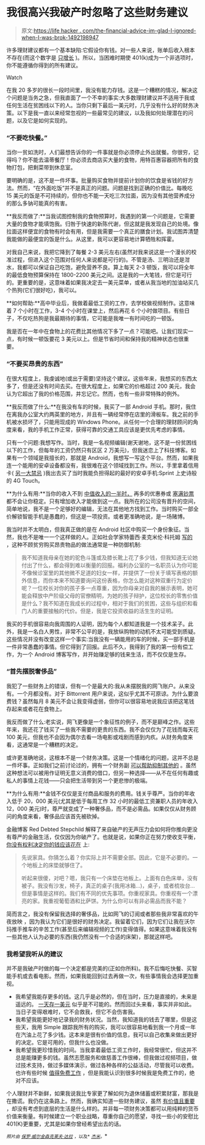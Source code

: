 # 我很高兴我破产时忽略了这些财务建议

> 原文:[https://life hacker . com/the-financial-advice-im-glad-I-ignored-when-I-was-brok-1492198947](https://lifehacker.com/the-financial-advice-im-glad-i-ignored-when-i-was-brok-1492198947)

许多理财建议都有一个基本缺陷:它假设你有钱。对一些人来说，账单后收入根本不存在(而这个数字是 [只增长](http://www.nytimes.com/2013/01/13/sunday-review/americas-productivity-climbs-but-wages-stagnate.html?_r=0) )。所以，当困难时期使 401(k)成为一个非选项时，你不能遵循你得到的所有建议。

Watch

在我 20 多岁的很长一段时间里，我没有能力存钱。这是一个糟糕的情况，解决这个问题是当务之急，但我直面了一个不幸的事实:大多数理财建议并不适用于我或任何生活在贫困线以下的人。当你只剩下最后一美元时，几乎没有什么好的财务决策。以下是我一直以来经常忽视的一些最常见的建议，以及我如何处理潜在的问题，以及它是如何实现的。

### “不要吃快餐。”

当你一贫如洗时，人们最想告诉你的一件事就是你必须停止外出就餐。你很穷，记得吗？你不能去温蒂餐厅！你必须去商店买大量的食物，用特百惠容器把所有的食物打包，把剩菜带到休息室。

要明确的是，这不是一件坏事。批量购买食物并提前计划你的饮食是省钱的好方法。然而，“在外面吃饭”并不是真正的问题。问题是找到正确的价值比。每晚吃 15 美元的饭是不可持续的，但你也不能一天吃三次拉面，因为没有其他营养成分的那么多钠可能真的有害。

**我反而做了:**当我试图控制我的食物预算时，我遇到的第一个问题是，它需要大量的食物才能填饱我。归咎于快速的新陈代谢，但这就是我发现自己的处境。像拉面这样便宜的食物有时会有用，但是我需要一个真正的膳食计划。我试图弄清楚我能做的最便宜的饭是什么。从这里，我可以更容易地计算牺牲和挥霍。

对我自己来说，我把它降到了每餐 2-3 美元左右(虽然对我来说这是一个漫长的校准过程，但进入这个范围对任何人来说都是可行的)。不管是汤、三明治还是泔水，我都可以保证自己吃饱，避免营养不良。算上每天 2-3 顿饭，我可以将全年的最低食物预算保持在 1800-2200 美元之间。这是我的一大笔钱，但它是可行的。更重要的是，这意味着如果我决定去一美元菜单，或者从我当地的加油站买几个热狗(它们很好吃)，我可以。

**如何帮助:**高中毕业后，我做着最低工资的工作，去学校做视频制作。这意味着 7 个小时在工作，3-4 个小时在课堂上，然后再花 6 个小时做项目。有些日子，不仅吃热狗是我最期待的事情，它可能是我唯一有时间吃的一顿饭。

我是否在一年中在食物上的花费比其他情况下多了一点？可能吧。让我们现实一点，有时候一顿饭要花 3 美元以上。但是节省时间和保持我的精神状态也很重要。

### “不要买昂贵的东西”

在很大程度上，我虔诚地(或出于需要)坚持这个建议。这些年来，我想买的东西太多了，但是还没有时间去买。在很大程度上，如果它的价格超过 200 美元，我会认为它超出了我的价格范围，并忘记它。然而，也有一些非常特殊的例外。

**我反而做了什么:**在我没有车的时候，我买了一部 Android 手机。那时，我住在离我办公室大约两英里的地方，并且有一辆经常停在店里的滑板车。我之前的手机被水损坏了，只能用现成的 Windows Phone。从任何一个合理的理财顾问的角度来看，我的手机工作正常，获得可靠的交通工具应该是更优先考虑的事情。

只有一个问题:我想写作。当时，我是一名视频编辑(谢天谢地，这不是一份贫困线以下的工作，但每年的工资仍然只有区区 2 万美元)，但我迷恋上了科技博客。如果有一个领域是我擅长的，那就是 Android，我想写一写这个平台。然而，如果我连一个能用的安卓设备都没有，我很难在这个领域找到工作。所以，手里拿着信用卡( [另一大禁忌](https://lifehacker.com/how-i-finally-paid-off-a-lifetime-of-credit-card-debt-1462432758) )我出去买了当时我能负担得起的最好的安卓手机:Sprint 上史诗般的 4G Touch。

**为什么有用:**当你的收入不到 [中值收入的一半时，](http://www.census.gov/prod/2009pubs/acsbr08-2.pdf) 再多的优惠券或 [塞满钞票](https://lifehacker.com/save-extra-cash-with-the-dollar-bill-savings-plan-1262172517) 都不会让你稳定。只有增加收入才能做到这一点。我所在的公司没有晋升的空间，简单地说，我不是一个足够好的编辑，无法在其他地方找到工作。当时购买一部全价解锁智能手机是愚蠢的，但这是一项投资。或者更准确地说，是一场赌博。

我当时并不太明白，但我真正做的是在 Android 社区中购买一个身份象征。当然，我也不是唯一一个这样做的人。正如社会学家特蕾西·麦克米伦·科托姆 [写的](http://talkingpointsmemo.com/cafe/why-do-poor-people-waste-money-on-luxury-goods) ，这种不顾贫穷购买昂贵物品的做法通常是一种防御机制:

> 我不知道我母亲在她的驼色斗篷或及膝长靴上花了多少钱，但我知道无论她付出了什么，都会得到难以衡量的回报。福利办公室的一名职员认为你可能不像候诊室里的其他微不足道的妇女一样，并提供了一份关于填写表格的额外信息，而你本来不知道要询问这份表格，你怎么能对这种双重行为定价呢？一位校长对你的孩子多一点尊重，因为你母亲对自我的展示表明，她可能会释放中产阶级父母的官僚精明，为她的孩子辩护，这位校长的零售价值是什么？我不知道在我成长的过程中，相对于我们的贫困，这些与组织和看门人的重要接触的代价。但是，我是它投资收益的活生生的证明。

我买的手机很容易向我周围的人证明，因为每个人都知道我是一个技术呆子。此外，我是一名白人男性，非常不公平的是，我放纵购物的动机不太可能受到质疑。这些情况并没有改变这样一个事实:当我没有一辆能用的车的时候，买一部手机是一件非常愚蠢的事情。但它得到了回报。此后不久，我得到了我的第一份有偿工作，为一个 Android 博客写作，并开始赚足够的钱来生活，而不仅仅是生存。

### “首先摆脱奢侈品”

我犯了一些财务上的错误，但有一个是最大的:我从未摆脱我的网飞账户。从来没有。一个月都没有。对于 Bittorrent 用户来说，这似乎尤其不可原谅。为什么要浪费钱？虽然每月 8 美元不会让我变得虚弱，但你可以很容易地说我应该把这笔钱存起来或者花在食物上。

我反而做了什么:老实说，网飞更像是一个象征性的例子，而不是巅峰之作。这些年来，我还花了钱买了一些我不需要的更贵的东西。我不会仅仅为了花钱而每天花 100 美元，但我也不会因为偶尔去看一场电影或戏剧而感到内疚。从财务角度来看，这通常是一个糟糕的决定。

或许更准确地说，这根本不是一个财务决策。这是一个情绪化的问题，这并不总是一件坏事。正如我们之前讨论过的，拥有一个财务副 [可以帮助抑制其他的](https://lifehacker.com/indulge-in-one-financial-vice-to-keep-your-overall-spen-5474796) 。虽然这种想法可以被用作证明无意义消费的借口，但另一种选择——从不在任何有趣或私人的事情上花钱——只会把生活带到另一个更悲惨的极端。

**为什么有用:**金钱不仅仅是支付商品和服务的费用。钱关乎尊严。当你的年收入低于 20，000 美元(尤其是低于每周工作 32 小时的最低工资兼职人员的年收入 12，000 美元)时，尊严就变成了一种奢侈品，而不是必需品。如果仅仅从财务顾问的角度来看，奢侈品应该首先被砍掉。

金融博客 Red Debted Stepchild 解释了来自破产的无声压力会如何将你推向更没有尊严的金融生活，仅仅因为你破产了。也就是说，如果你正在努力使收支平衡， [你没有权利决定你的钱应该花在](http://reddebtedstepchild.com/money-ill-eat-want/) 上:

> 先说家具。你猜怎么着？你实际上并不需要全部。因此，它是不必要的。一个地板上的床垫就够住了。
> 
> 听起来很傻，对吧？嗯，我只有一个床垫在地板上。上面有白色床单，没有被子。我没有沙发，椅子，真正的桌子(我用冰箱…)，桌子，或者梳妆台…但是事情是这样的。我们有不同的优先事项。你重视家具。你重视有一个漂亮的家。我重视葡萄酒和比萨饼。为什么你可以有非必需品而我不能？

简而言之，我没有保留我选择的奢侈品，比如网飞的订阅或者那些我非常喜欢的午夜放映 ，因为我认为它们是很好的财务决定。我留着它们，因为它们让我在沃尔玛推手推车的辛苦工作(甚至后来编辑视频的工作)变得值得。如果这意味着我没有一些其他人认为必要的东西(我仍然没有一个合适的床架)，那就这样吧。

### 我希望我听从的建议

并不是我破产时做的每一个决定都是完美的(正如你所料)。我不后悔吃快餐、买智能手机或去看电影。然而，如果我能回到过去再做一次，有些事情我会选择更加重视。

*   我希望我能存更多的钱。这几乎是必然的，但在当时，压力是直接的，未来是遥远的。 [一天存一美元](https://lifehacker.com/save-extra-cash-with-the-dollar-bill-savings-plan-1262172517) 似乎是不可能的。然而回过头来看，事实并非如此。当日子变得艰难时，它不会救我，但它不会伤害我。
*   我希望我能更好地记录我的财务状况。当然，我知道我的钱去了哪里，但是这些天，我用 Simple 跟踪我所有的购买，我可以很容易地看到我一个月或一年在汽油上花了多少钱。这本来是很有价值的信息，我可以自己收集来做出更好的决定。它是可用的，但我什么也没做。
*   我希望我更珍惜我的时间。当我拿着最低工资工作时，我经常很忙，但这并不总是能赚更多的钱。虽然志愿服务和做慈善工作很棒，但我做过视频项目，做过技术支持，做过多媒体演示，做过各种各样的公益活动，尽管我可以收费。也许有些时候 [值得免费工作](http://lifehacker.com/when-and-if-you-should-ever-work-for-free-509683212) ，但是我能认识到很多时候我是免费工作的，绝对不应该。

个人理财并不新鲜，如果我说我比专家更了解如何为退休储蓄或积累财富，那我是在撒谎。我仍在这条路上。然而，我确实知道一些财务建议，虽然 [有价值且重要](https://lifehacker.com/all-the-financial-advice-youll-ever-need-on-a-4x6-inde-1334131550) ，却没有考虑到底层的生活是什么样的。并非每一项财务决策都可以用纯粹的货币价值来衡量。有时候建立一个职业战略，尊重你自己的愿望，寻找一些小的安慰比 401(K)更重要，尤其是如果你曾经希望出去的话。

<small>*照片由*</small> [<small>*保罗·威尔金森*</small>](http://www.flickr.com/photos/28477990@N03/9080080218/)<small></small>*[<small>*克莱夫·达拉*</small>](http://www.flickr.com/photos/osde-info/4251578801/) <small>*，以及*</small> [<small>*杰米*</small>](http://www.flickr.com/photos/jamiesrabbits/5031169070/)<small>*。*</small>*